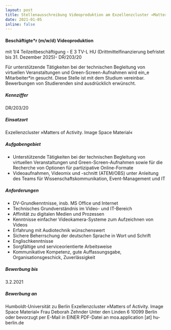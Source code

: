 ```yaml
---
layout: post
title: Stellenausschreibung Videoproduktion am Exzellenzcluster »Matters of Activity«
date: 2021-01-05
inline: false
---
```

#### Beschäftigte*r (m/w/d) Videoproduktion

mit 1/4 Teilzeitbeschäftigung - E 3 TV-L HU (Drittmittelfinanzierung befristet
bis 31. Dezember 2025)- DR/203/20

Für unterstützende Tätigkeiten bei der technischen Begleitung von virtuellen
Veranstaltungen und Green-Screen-Aufnahmen wird ein_e Mitarbeiter*in gesucht.
Diese Stelle ist mit dem Studium vereinbar. Bewerbungen von Studierenden sind
ausdrücklich erwünscht.

##### Kennziffer #####
DR/203/20

##### Einsatzort #####
Exzellenzcluster »Matters of Activity. Image Space Material«

##### Aufgabengebiet #####

<ul>
  <li>Unterstützende Tätigkeiten bei der technischen Begleitung von virtuellen
Veranstaltungen und Green-Screen-Aufnahmen sowie für die Recherche von Optionen
für partizipative Online-Formate</li>
  <li>Videoaufnahmen, Videomix und -schnitt (ATEM/OBS) unter Anleitung des
Teams für Wissenschaftskommunikation, Event-Management und IT</li>
</ul>

##### Anforderungen #####

<ul>
  <li>DV-Grundkenntnisse, insb. MS Office und Internet</li>
  <li>Technisches Grundverständnis im Video- und IT-Bereich</li>
  <li>Affinität zu digitalen Medien und Prozessen</li>
  <li>Kenntnisse einfacher Videokamera-Systeme zum Aufzeichnen von Videos</li>
  <li>Erfahrung mit Audiotechnik wünschenswert</li>
  <li>Sichere Beherrschung der deutschen Sprache in Wort und Schrift</li>
  <li>Englischkenntnisse</li>
  <li>Sorgfältige und serviceorientierte Arbeitsweise</li>
  <li>Kommunikative Kompetenz, gute Auffassungsgabe, Organisationsgeschick, Zuverlässigkeit</li>
</ul>

##### Bewerbung bis #####
3.2.2021

##### Bewerbung an #####
Humboldt-Universität zu Berlin
Exzellenzcluster »Matters of Activity. Image Space Material«
Frau Deborah Zehnder
Unter den Linden 6
10099 Berlin
oder bevorzugt per E-Mail in EINER PDF-Datei an moa.application [at] hu-berlin.de
